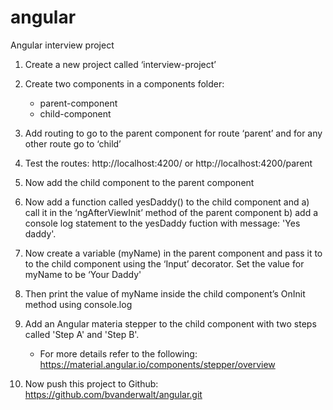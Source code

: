 # angular
Angular interview project

1. Create a new project called ‘interview-project’
2. Create two components in a components folder:
    * parent-component
    * child-component
3. Add routing to go to the parent component for route ‘parent’ and for any other route go to ‘child’
4. Test the routes: http://localhost:4200/ or http://localhost:4200/parent
5. Now add the child component to the parent component
6. Now add a function called yesDaddy() to the child component and 
 a) call it in the ‘ngAfterViewInit’ method of the parent component
 b) add a console log statement to the yesDaddy fuction with message: 'Yes daddy'.

7. Now create a variable (myName) in the parent component and pass it to to the child component using the ‘Input’ decorator. Set the value for myName to be ‘Your Daddy'
8. Then print the value of myName inside the child component’s OnInit method using console.log
9. Add an Angular materia stepper to the child component with two steps called 'Step A' and 'Step B'. 
   - For more details refer to the following: https://material.angular.io/components/stepper/overview
10. Now push this project to Github: https://github.com/bvanderwalt/angular.git
